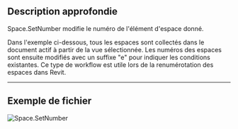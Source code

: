## Description approfondie
Space.SetNumber modifie le numéro de l'élément d'espace donné.

Dans l'exemple ci-dessous, tous les espaces sont collectés dans le document actif à partir de la vue sélectionnée. Les numéros des espaces sont ensuite modifiés avec un suffixe "e" pour indiquer les conditions existantes. Ce type de workflow est utile lors de la renumérotation des espaces dans Revit.
___
## Exemple de fichier

![Space.SetNumber](./Revit.Elements.Space.SetNumber_img.jpg)
